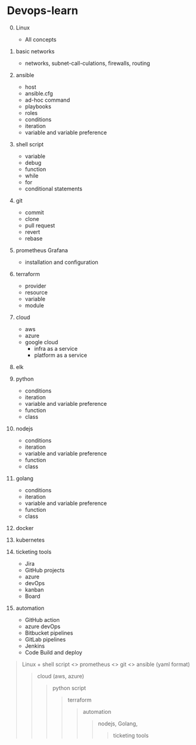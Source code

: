 # Devops-learn

0. Linux 
    - All concepts

1. basic networks
      * networks, subnet-call-culations, firewalls, routing

2. ansible
      * host
      * ansible.cfg
      * ad-hoc command
      * playbooks
      * roles
      * conditions
      * iteration
      * variable and variable preference

3. shell script
      * variable
      * debug
      * function
      * while
      * for
      * conditional statements

4. git
     * commit
     * clone
     * pull request
     * revert
     * rebase

5. prometheus Grafana
     * installation and configuration
   
6. terraform
     * provider
     * resource
     * variable
     * module

7. cloud 
      * aws 
      * azure
      * google cloud
          * infra as a service
          * platform as a service

8. elk 

9. python
     * conditions
     * iteration
     * variable and variable preference
     * function
     * class
  
10. nodejs
       * conditions
       * iteration
       * variable and variable preference
       * function
       * class

11. golang
       * conditions
       * iteration
       * variable and variable preference
       * function
       * class

12. docker
      
13. kubernetes
      
14. ticketing tools 
       * Jira 
       * GitHub projects 
       * azure 
       * devOps 
       * kanban 
       * Board
   
15. automation
       * GitHub action
       * azure devOps
       * Bitbucket pipelines
       * GitLab pipelines
       * Jenkins
       * Code Build and deploy


> Linux + shell script <> prometheus <> git <> ansible (yaml format) 
> > cloud (aws, azure)
> > > python script
> > > > terraform 
> > > > > automation 
> > > > > > nodejs, Golang, 
> > > > > > > ticketing tools
